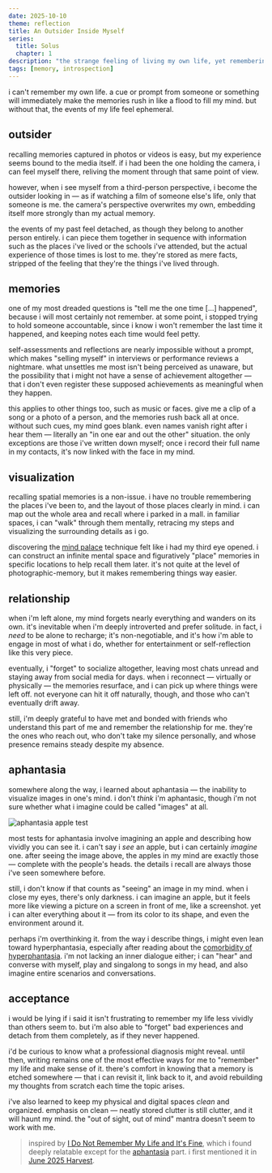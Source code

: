 ```yaml
---
date: 2025-10-10
theme: reflection
title: An Outsider Inside Myself
series:
  title: Solus
  chapter: 1
description: "the strange feeling of living my own life, yet remembering it as if i were watching someone else's."
tags: [memory, introspection]
---
```


i can't remember my own life. a cue or prompt from someone or something will immediately make the memories rush in like a flood to fill my mind. but without that, the events of my life feel ephemeral.

## outsider

recalling memories captured in photos or videos is easy, but my experience seems bound to the media itself. if i had been the one holding the camera, i can feel myself there, reliving the moment through that same point of view.

however, when i see myself from a third-person perspective, i become the outsider looking in — as if watching a film of someone else's life, only that someone is me. the camera's perspective overwrites my own, embedding itself more strongly than my actual memory.

the events of my past feel detached, as though they belong to another person entirely. i can piece them together in sequence with information such as the places i've lived or the schools i've attended, but the actual experience of those times is lost to me. they're stored as mere facts, stripped of the feeling that they're the things i've lived through.

## memories

one of my most dreaded questions is "tell me the one time [...] happened", because i will most certainly not remember. at some point, i stopped trying to hold someone accountable, since i know i won't remember the last time it happened, and keeping notes each time would feel petty.

self-assessments and reflections are nearly impossible without a prompt, which makes "selling myself" in interviews or performance reviews a nightmare. what unsettles me most isn't being perceived as unaware, but the possibility that i might not have a sense of achievement altogether — that i don't even register these supposed achievements as meaningful when they happen.

this applies to other things too, such as music or faces. give me a clip of a song or a photo of a person, and the memories rush back all at once. without such cues, my mind goes blank. even names vanish right after i hear them — literally an "in one ear and out the other" situation. the only exceptions are those i've written down myself; once i record their full name in my contacts, it's now linked with the face in my mind.

## visualization

recalling spatial memories is a non-issue. i have no trouble remembering the places i've been to, and the layout of those places clearly in mind. i can map out the whole area and recall where i parked in a mall. in familiar spaces, i can "walk" through them mentally, retracing my steps and visualizing the surrounding details as i go.

discovering the [mind palace](https://en.wikipedia.org/wiki/Method_of_loci) technique felt like i had my third eye opened. i can construct an infinite mental space and figuratively "place" memories in specific locations to help recall them later. it's not quite at the level of photographic-memory, but it makes remembering things way easier.

## relationship

when i'm left alone, my mind forgets nearly everything and wanders on its own. it's inevitable when i'm deeply introverted and prefer solitude. in fact, i *need* to be alone to recharge; it's non-negotiable, and it's how i'm able to engage in most of what i do, whether for entertainment or self-reflection like this very piece.

eventually, i "forget" to socialize altogether, leaving most chats unread and staying away from social media for days. when i reconnect — virtually or physically — the memories resurface, and i can pick up where things were left off. not everyone can hit it off naturally, though, and those who can't eventually drift away.

still, i'm deeply grateful to have met and bonded with friends who understand this part of me and remember the relationship for me. they're the ones who reach out, who don't take my silence personally, and whose presence remains steady despite my absence.

## aphantasia

somewhere along the way, i learned about aphantasia — the inability to visualize images in one's mind. i don't *think* i'm aphantasic, though i'm not sure whether what i imagine could be called "images" at all.

![aphantasia apple test](https://upload.wikimedia.org/wikipedia/commons/3/3d/Aphantasia_apple_test.png "via [Wikimedia Commons](https://commons.wikimedia.org/wiki/File:Aphantasia_apple_test.png#/media/File:Aphantasia_apple_test.png)")

most tests for aphantasia involve imagining an apple and describing how vividly you can see it. i can't say i *see* an apple, but i can certainly *imagine* one. after seeing the image above, the apples in my mind are exactly those — complete with the people's heads. the details i recall are always those i've seen somewhere before.

still, i don't know if that counts as "seeing" an image in my mind. when i close my eyes, there's only darkness. i can imagine an apple, but it feels more like viewing a picture on a screen in front of me, like a screenshot. yet i can alter everything about it — from its color to its shape, and even the environment around it.

perhaps i'm overthinking it. from the way i describe things, i might even lean toward hyperphantasia, especially after reading about the [comorbidity of hyperphantasia](https://en.wikipedia.org/wiki/Hyperphantasia#Co-morbidity). i'm not lacking an inner dialogue either; i can "hear" and converse with myself, play and singalong to songs in my head, and also imagine entire scenarios and conversations.

## acceptance

i would be lying if i said it isn't frustrating to remember my life less vividly than others seem to. but i'm also able to "forget" bad experiences and detach from them completely, as if they never happened.

i'd be curious to know what a professional diagnosis might reveal. until then, writing remains one of the most effective ways for me to "remember" my life and make sense of it. there's comfort in knowing that a memory is etched somewhere — that i can revisit it, link back to it, and avoid rebuilding my thoughts from scratch each time the topic arises.

i've also learned to keep my physical and digital spaces *clean* and organized. emphasis on clean — neatly stored clutter is still clutter, and it will haunt my mind. the "out of sight, out of mind" mantra doesn't seem to work with me.

> inspired by [I Do Not Remember My Life and It's Fine](https://aethermug.com/posts/i-do-not-remember-my-life-and-it-s-fine), which i found deeply relatable except for the [aphantasia](#aphantasia) part. i first mentioned it in [June 2025 Harvest](/curated/harvest-2025.06#pieces).
